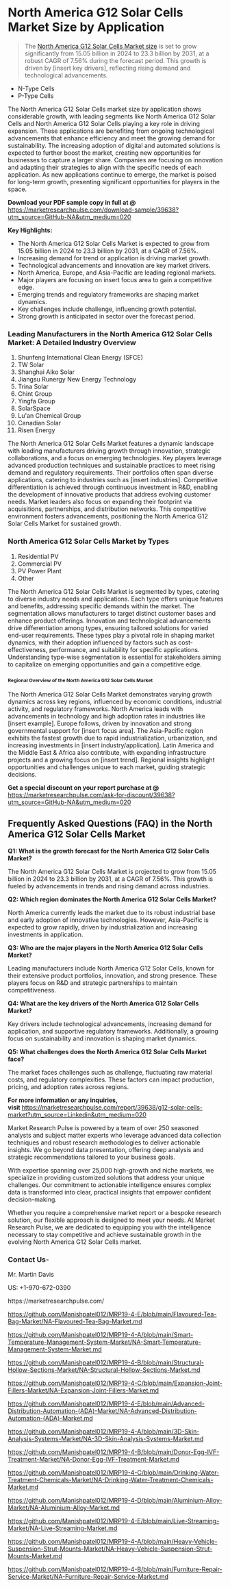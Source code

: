 <h1>North America G12 Solar Cells Market&nbsp;Size by Application</h1><blockquote><p>The <a href="https://marketresearchpulse.com/download-sample/39638?utm_source=GitHub-NA&amp;utm_medium=020">North America G12 Solar Cells Market size</a> is set to grow significantly from 15.05 billion in 2024 to 23.3 billion by 2031, at a robust CAGR of 7.56% during the forecast period. This growth is driven by [insert key drivers], reflecting rising demand and technological advancements.</p></blockquote><ul><li>N-Type Cells<li> P-Type Cells</li></ul><p>The North America G12 Solar Cells market size by application shows considerable growth, with leading segments like North America G12 Solar Cells and North America G12 Solar Cells playing a key role in driving expansion. These applications are benefiting from ongoing technological advancements that enhance efficiency and meet the growing demand for sustainability. The increasing adoption of digital and automated solutions is expected to further boost the market, creating new opportunities for businesses to capture a larger share. Companies are focusing on innovation and adapting their strategies to align with the specific needs of each application. As new applications continue to emerge, the market is poised for long-term growth, presenting significant opportunities for players in the space.</p><p><strong>Download your PDF sample copy in full at @ </strong><a href="https://marketresearchpulse.com/download-sample/39638?utm_source=GitHub-NA&amp;utm_medium=020">https://marketresearchpulse.com/download-sample/39638?utm_source=GitHub-NA&amp;utm_medium=020</a></p><p><strong>Key Highlights: </strong></p><ul><li>The North America G12 Solar Cells Market is expected to grow from 15.05 billion in 2024 to 23.3 billion by 2031, at a CAGR of 7.56%.</li><li>Increasing demand for trend or application is driving market growth.</li><li>Technological advancements and innovation are key market drivers.</li><li>North America, Europe, and Asia-Pacific are leading regional markets.</li><li>Major players are focusing on insert focus area to gain a competitive edge.</li><li>Emerging trends and regulatory frameworks are shaping market dynamics.</li><li>Key challenges include challenge, influencing growth potential.</li><li>Strong growth is anticipated in sector over the forecast period.</li></ul><h3>Leading Manufacturers in the North America G12 Solar Cells Market: A Detailed Industry Overview</h3><ol><li>Shunfeng International Clean Energy (SFCE)</li><li>TW Solar</li><li>Shanghai Aiko Solar</li><li>Jiangsu Runergy New Energy Technology</li><li>Trina Solar</li><li>Chint Group</li><li>Yingfa Group</li><li>SolarSpace</li><li>Lu'an Chemical Group</li><li>Canadian Solar</li><li>Risen Energy</li></ol><div class="flex max-w-full flex-col flex-grow"><div class="min-h-8 text-message flex w-full flex-col items-end gap-2 whitespace-normal break-words [.text-message+&amp;]:mt-5" dir="auto" data-message-author-role="assistant" data-message-id="fd8432e4-4910-450d-b182-61b7bfb0a01f" data-message-model-slug="gpt-4o"><div class="flex w-full flex-col gap-1 empty:hidden first:pt-[3px]"><div class="markdown prose w-full break-words dark:prose-invert light"><p>The North America G12 Solar Cells Market features a dynamic landscape with leading manufacturers driving growth through innovation, strategic collaborations, and a focus on emerging technologies. Key players leverage advanced production techniques and sustainable practices to meet rising demand and regulatory requirements. Their portfolios often span diverse applications, catering to industries such as [insert industries]. Competitive differentiation is achieved through continuous investment in R&amp;D, enabling the development of innovative products that address evolving customer needs. Market leaders also focus on expanding their footprint via acquisitions, partnerships, and distribution networks. This competitive environment fosters advancements, positioning the North America G12 Solar Cells Market for sustained growth.</p></div></div></div></div><h3>North America G12 Solar Cells Market by Types</h3><ol><li>Residential PV<li> Commercial PV<li> PV Power Plant<li> Other</li></ol><div class="flex max-w-full flex-col flex-grow"><div class="min-h-8 text-message flex w-full flex-col items-end gap-2 whitespace-normal break-words [.text-message+&amp;]:mt-5" dir="auto" data-message-author-role="assistant" data-message-id="084470be-0bb7-4664-bddf-5156b4f41249" data-message-model-slug="gpt-4o-mini"><div class="flex w-full flex-col gap-1 empty:hidden first:pt-[3px]"><div class="markdown prose w-full break-words dark:prose-invert light"><p>The North America G12 Solar Cells Market is segmented by types, catering to diverse industry needs and applications. Each type offers unique features and benefits, addressing specific demands within the market. The segmentation allows manufacturers to target distinct customer bases and enhance product offerings. Innovation and technological advancements drive differentiation among types, ensuring tailored solutions for varied end-user requirements. These types play a pivotal role in shaping market dynamics, with their adoption influenced by factors such as cost-effectiveness, performance, and suitability for specific applications. Understanding type-wise segmentation is essential for stakeholders aiming to capitalize on emerging opportunities and gain a competitive edge.</p></div></div></div></div><h3><span style="font-size: 11px;">Regional Overview of the North America G12 Solar Cells Market</span></h3><div class="flex max-w-full flex-col flex-grow"><div class="min-h-8 text-message flex w-full flex-col items-end gap-2 whitespace-normal break-words [.text-message+&amp;]:mt-5" dir="auto" data-message-author-role="assistant" data-message-id="e9038762-ce64-4e30-91c9-9bd413514231" data-message-model-slug="gpt-4o-mini"><div class="flex w-full flex-col gap-1 empty:hidden first:pt-[3px]"><div class="markdown prose w-full break-words dark:prose-invert light"><p>The North America G12 Solar Cells Market demonstrates varying growth dynamics across key regions, influenced by economic conditions, industrial activity, and regulatory frameworks. North America leads with advancements in technology and high adoption rates in industries like [insert example]. Europe follows, driven by innovation and strong governmental support for [insert focus area]. The Asia-Pacific region exhibits the fastest growth due to rapid industrialization, urbanization, and increasing investments in [insert industry/application]. Latin America and the Middle East &amp; Africa also contribute, with expanding infrastructure projects and a growing focus on [insert trend]. Regional insights highlight opportunities and challenges unique to each market, guiding strategic decisions.</p></div></div></div></div><p><strong>Get a special discount on your report purchase at @ </strong><a href="https://marketresearchpulse.com/ask-for-discount/39638?utm_source=GitHub-NA&amp;utm_medium=020">https://marketresearchpulse.com/ask-for-discount/39638?utm_source=GitHub-NA&amp;utm_medium=020</a></p><h2>Frequently Asked Questions (FAQ) in the North America G12 Solar Cells Market</h2><p><strong>Q1: What is the growth forecast for the North America G12 Solar Cells Market?</strong></p><p>The North America G12 Solar Cells Market is projected to grow from 15.05 billion in 2024 to 23.3 billion by 2031, at a CAGR of 7.56%. This growth is fueled by advancements in trends and rising demand across industries.</p><p><strong>Q2: Which region dominates the North America G12 Solar Cells Market?</strong></p><p>North America currently leads the market due to its robust industrial base and early adoption of innovative technologies. However, Asia-Pacific is expected to grow rapidly, driven by industrialization and increasing investments in application.</p><p><strong>Q3: Who are the major players in the North America G12 Solar Cells Market?</strong></p><p>Leading manufacturers include North America G12 Solar Cells, known for their extensive product portfolios, innovation, and strong presence. These players focus on R&amp;D and strategic partnerships to maintain competitiveness.</p><p><strong>Q4: What are the key drivers of the North America G12 Solar Cells Market?</strong></p><p>Key drivers include technological advancements, increasing demand for application, and supportive regulatory frameworks. Additionally, a growing focus on sustainability and innovation is shaping market dynamics.</p><p><strong>Q5: What challenges does the North America G12 Solar Cells Market face?</strong></p><p>The market faces challenges such as challenge, fluctuating raw material costs, and regulatory complexities. These factors can impact production, pricing, and adoption rates across regions.</p><p><strong>For more information or any inquiries, visit&nbsp;</strong><a href="https://marketresearchpulse.com/report/39638/g12-solar-cells-market?utm_source=Linkedin&utm_medium=020">https://marketresearchpulse.com/report/39638/g12-solar-cells-market?utm_source=Linkedin&utm_medium=020</a></p><p>Market Research Pulse is powered by a team of over 250 seasoned analysts and subject matter experts who leverage advanced data collection techniques and robust research methodologies to deliver actionable insights. We go beyond data presentation, offering deep analysis and strategic recommendations tailored to your business goals.</p><p>With expertise spanning over 25,000 high-growth and niche markets, we specialize in providing customized solutions that address your unique challenges. Our commitment to actionable intelligence ensures complex data is transformed into clear, practical insights that empower confident decision-making.</p><p>Whether you require a comprehensive market report or a bespoke research solution, our flexible approach is designed to meet your needs. At Market Research Pulse, we are dedicated to equipping you with the intelligence necessary to stay competitive and achieve sustainable growth in the evolving North America G12 Solar Cells market.</p><h3><strong>Contact Us-</strong></h3><p>Mr. Martin Davis</p><p>US: +1-970-672-0390</p><p>https://marketresearchpulse.com/</p><p><a href="https://github.com/Manishpatel012/MRP19-4-E/blob/main/Flavoured-Tea-Bag-Market/NA-Flavoured-Tea-Bag-Market.md">https://github.com/Manishpatel012/MRP19-4-E/blob/main/Flavoured-Tea-Bag-Market/NA-Flavoured-Tea-Bag-Market.md</a></p><p><a href="https://github.com/Manishpatel012/MRP19-4-A/blob/main/Smart-Temperature-Management-System-Market/NA-Smart-Temperature-Management-System-Market.md">https://github.com/Manishpatel012/MRP19-4-A/blob/main/Smart-Temperature-Management-System-Market/NA-Smart-Temperature-Management-System-Market.md</a></p><p><a href="https://github.com/Manishpatel012/MRP19-4-B/blob/main/Structural-Hollow-Sections-Market/NA-Structural-Hollow-Sections-Market.md">https://github.com/Manishpatel012/MRP19-4-B/blob/main/Structural-Hollow-Sections-Market/NA-Structural-Hollow-Sections-Market.md</a></p><p><a href="https://github.com/Manishpatel012/MRP19-4-C/blob/main/Expansion-Joint-Fillers-Market/NA-Expansion-Joint-Fillers-Market.md">https://github.com/Manishpatel012/MRP19-4-C/blob/main/Expansion-Joint-Fillers-Market/NA-Expansion-Joint-Fillers-Market.md</a></p><p><a href="https://github.com/Manishpatel012/MRP19-4-E/blob/main/Advanced-Distribution-Automation-(ADA)-Market/NA-Advanced-Distribution-Automation-(ADA)-Market.md">https://github.com/Manishpatel012/MRP19-4-E/blob/main/Advanced-Distribution-Automation-(ADA)-Market/NA-Advanced-Distribution-Automation-(ADA)-Market.md</a></p><p><a href="https://github.com/Manishpatel012/MRP19-4-A/blob/main/3D-Skin-Analysis-Systems-Market/NA-3D-Skin-Analysis-Systems-Market.md">https://github.com/Manishpatel012/MRP19-4-A/blob/main/3D-Skin-Analysis-Systems-Market/NA-3D-Skin-Analysis-Systems-Market.md</a></p><p><a href="https://github.com/Manishpatel012/MRP19-4-B/blob/main/Donor-Egg-IVF-Treatment-Market/NA-Donor-Egg-IVF-Treatment-Market.md">https://github.com/Manishpatel012/MRP19-4-B/blob/main/Donor-Egg-IVF-Treatment-Market/NA-Donor-Egg-IVF-Treatment-Market.md</a></p><p><a href="https://github.com/Manishpatel012/MRP19-4-C/blob/main/Drinking-Water-Treatment-Chemicals-Market/NA-Drinking-Water-Treatment-Chemicals-Market.md">https://github.com/Manishpatel012/MRP19-4-C/blob/main/Drinking-Water-Treatment-Chemicals-Market/NA-Drinking-Water-Treatment-Chemicals-Market.md</a></p><p><a href="https://github.com/Manishpatel012/MRP19-4-D/blob/main/Aluminium-Alloy-Market/NA-Aluminium-Alloy-Market.md">https://github.com/Manishpatel012/MRP19-4-D/blob/main/Aluminium-Alloy-Market/NA-Aluminium-Alloy-Market.md</a></p><p><a href="https://github.com/Manishpatel012/MRP19-4-E/blob/main/Live-Streaming-Market/NA-Live-Streaming-Market.md">https://github.com/Manishpatel012/MRP19-4-E/blob/main/Live-Streaming-Market/NA-Live-Streaming-Market.md</a></p><p><a href="https://github.com/Manishpatel012/MRP19-4-A/blob/main/Heavy-Vehicle-Suspension-Strut-Mounts-Market/NA-Heavy-Vehicle-Suspension-Strut-Mounts-Market.md">https://github.com/Manishpatel012/MRP19-4-A/blob/main/Heavy-Vehicle-Suspension-Strut-Mounts-Market/NA-Heavy-Vehicle-Suspension-Strut-Mounts-Market.md</a></p><p><a href="https://github.com/Manishpatel012/MRP19-4-B/blob/main/Furniture-Repair-Service-Market/NA-Furniture-Repair-Service-Market.md">https://github.com/Manishpatel012/MRP19-4-B/blob/main/Furniture-Repair-Service-Market/NA-Furniture-Repair-Service-Market.md</a></p>
